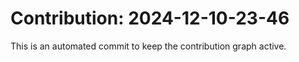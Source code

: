 # Contribution: 2024-12-10-23-46
This is an automated commit to keep the contribution graph active.
